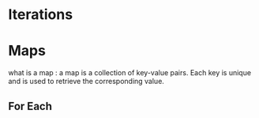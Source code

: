 # Iterations
# Maps
what is a map : a map is a collection of key-value pairs. Each key is unique and is used to retrieve the corresponding value.



## For Each
